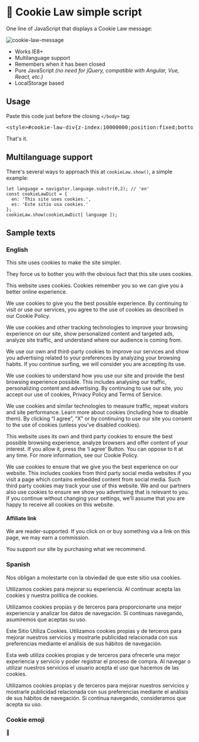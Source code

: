 
🍪 Cookie Law simple script
===================================

One line of JavaScript that displays a Cookie Law message:

![cookie-law-message](https://cloud.githubusercontent.com/assets/141241/11879577/7d24dd98-a4fc-11e5-80a3-cb0c285f00e6.png)

- Works IE8+
- Multilanguage support
- Remembers when it has been closed
- Pure JavaScript _(no need for jQuery, compatible with Angular, Vue, React, etc.)_
- LocalStorage based

Usage
-----------------------------------

Paste this code just before the closing <code>&lt;/body&gt;</code> tag:

<pre>&lt;style&gt;#cookie-law-div{z-index:10000000;position:fixed;bottom:0;left:0;margin:0;padding:1em;width:100%;background:rgba(0,0,0,.5);font-size:80%}#cookie-law-div p{margin:0;text-align:center;color:#fff}#cookie-law-div button{float:right;line-height:1;font-size:24px;background:0 0;border:none;color:#fff;opacity:.66;cursor:pointer}&lt;/style&gt;&lt;script&gt;cookieLaw={dId:"cookie-law-div",bId:"cookie-law-button",iId:"cookie-law-item",show:function(e){if(localStorage.getItem(cookieLaw.iId))return!1;var o=document.createElement("div"),i=document.createElement("p"),t=document.createElement("button");i.innerHTML=e.msg,t.id=cookieLaw.bId,t.innerHTML=e.ok,o.id=cookieLaw.dId,o.appendChild(t),o.appendChild(i),document.body.insertBefore(o,document.body.lastChild),t.addEventListener("click",cookieLaw.hide,!1)},hide:function(){document.getElementById(cookieLaw.dId).outerHTML="",localStorage.setItem(cookieLaw.iId,"1")}},cookieLaw.show({msg:"This site uses cookies to make the site simpler.",ok:"&times;"});&lt;/script&gt;</pre>

That's it.


## Multilanguage support

There's several ways to approach this at `cookieLaw.show()`, a simple example:

```JS
let language = navigator.language.substr(0,2); // 'en'
const cookieLawDict = {
  en: 'This site uses cookies.',
  es: 'Este sitio usa cookies.'
};
cookieLaw.show(cookieLawDict[ language ]);
```



## Sample texts

### English

This site uses cookies to make the site simpler.

They force us to bother you with the obvious fact that this site uses cookies.

This website uses cookies. Cookies remember you so we can give you a better online experience.

We use cookies to give you the best possible experience. By continuing to visit or use our services, you agree to the use of cookies as described in our Cookie Policy.

We use cookies and other tracking technologies to improve your browsing experience on our site, show personalized content and targeted ads, analyze site traffic, and understand where our audience is coming from.

We use our own and third-party cookies to improve our services and show you advertising related to your preferences by analyzing your browsing habits. If you continue surfing, we will consider you are accepting its use.

We use cookies to understand how you use our site and provide the best browsing experience possible. This includes analysing our traffic, personalizing content and advertising. By continuing to use our site, you accept our use of cookies, Privacy Policy and Terms of Service.

We use cookies and similar technologies to measure traffic, repeat visitors and site performance. Learn more about cookies (including how to disable them). By clicking “I agree”, “X” or by continuing to use our site you consent to the use of cookies (unless you’ve disabled cookies).

This website uses its own and third party cookies to ensure the best possible browsing experience, analyze browsers and offer content of your interest. If you allow it, press the ‘I agree’ Button. You can oppose to it at any time. For more information, see our Cookie Policy.

We use cookies to ensure that we give you the best experience on our website. This includes cookies from third party social media websites if you visit a page which contains embedded content from social media. Such third party cookies may track your use of this website. We and our partners also use cookies to ensure we show you advertising that is relevant to you. If you continue without changing your settings, we'll assume that you are happy to receive all cookies on this website.


#### Affiliate link

We are reader-supported. If you click on or buy something via a link on this page, we may earn a commission.

You support our site by purchasing what we recommend.


### Spanish

Nos obligan a molestarte con la obviedad de que este sitio usa cookies.

Utilizamos cookies para mejorar su experiencia. Al continuar acepta las cookies y nuestra política de cookies.

Utilizamos cookies propias y de terceros para proporcionarte una mejor experiencia y analizar los datos de navegación. Si continuas navegando, asumiremos que aceptas su uso.

Este Sitio Utiliza Cookies. Utilizamos cookies propias y de terceros para mejorar nuestros servicios y mostrarle publicidad relacionada con sus preferencias mediante el análisis de sus hábitos de navegación.

Esta web utiliza cookies propias y de terceros para ofrecerle una mejor experiencia y servicio y poder registrar el proceso de compra. Al navegar o utilizar nuestros servicios el usuario acepta el uso que hacemos de las cookies.

Utilizamos cookies propias y de terceros para mejorar nuestros servicios y mostrarle publicidad relacionada con sus preferencias mediante el análisis de sus hábitos de navegación. Si continua navegando, consideramos que acepta su uso.


### Cookie emoji

🍪
